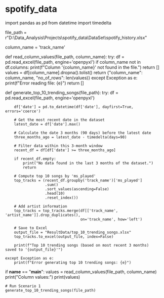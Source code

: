 # spotify_data
import pandas as pd
from datetime import timedelta

file_path = r"D:\Data_Analysis\Projects\spotify_data\DataSet\spotify_history.xlsx"

column_name = 'track_name'


def read_column_values(file_path, column_name):
    try:
        df = pd.read_excel(file_path, engine='openpyxl')
        if column_name not in df.columns:
            print(f"Column '{column_name}' not found in the file.")
            return []
        values = df[column_name].dropna().tolist()
        return {"column_name": column_name, "no_of_rows": len(values)}
    except Exception as e:
        print(f"Error reading file: {e}")
        return []


def generate_top_10_trending_songs(file_path):
    try:
        df = pd.read_excel(file_path, engine='openpyxl')

        df['date'] = pd.to_datetime(df['date'], dayfirst=True, errors='coerce')

        # Get the most recent date in the dataset
        latest_date = df['date'].max()

        # Calculate the date 3 months (90 days) before the latest date
        three_months_ago = latest_date - timedelta(days=90)

        # Filter data within this 3-month window
        recent_df = df[df['date'] >= three_months_ago]

        if recent_df.empty:
            print("No data found in the last 3 months of the dataset.")
            return

        # Compute top 10 songs by 'ms_played'
        top_tracks = (recent_df.groupby('track_name')['ms_played']
                      .sum()
                      .sort_values(ascending=False)
                      .head(10)
                      .reset_index())

        # Add artist information
        top_tracks = top_tracks.merge(df[['track_name', 'artist_name']].drop_duplicates(),
                                      on='track_name', how='left')

        # Save to Excel
        output_file = "ResultData/top_10_trending_songs.xlsx"
        top_tracks.to_excel(output_file, index=False)

        print(f"Top 10 trending songs (based on most recent 3 months) saved to '{output_file}'")

    except Exception as e:
        print(f"Error generating top 10 trending songs: {e}")


if __name__ == "__main__":
    values = read_column_values(file_path, column_name)
    print("Column values:")
    print(values)

    # Run Scenario 1
    generate_top_10_trending_songs(file_path)
